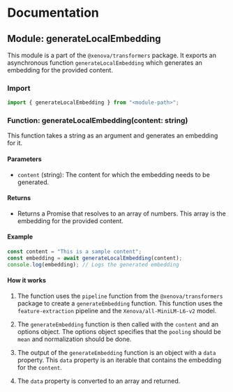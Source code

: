 # Documentation

## Module: generateLocalEmbedding

This module is a part of the `@xenova/transformers` package. It exports an asynchronous function `generateLocalEmbedding` which generates an embedding for the provided content.

### Import

```javascript
import { generateLocalEmbedding } from "<module-path>";
```

### Function: generateLocalEmbedding(content: string)

This function takes a string as an argument and generates an embedding for it.

#### Parameters

- `content` (string): The content for which the embedding needs to be generated.

#### Returns

- Returns a Promise that resolves to an array of numbers. This array is the embedding for the provided content.

#### Example

```javascript
const content = "This is a sample content";
const embedding = await generateLocalEmbedding(content);
console.log(embedding); // Logs the generated embedding
```

#### How it works

1. The function uses the `pipeline` function from the `@xenova/transformers` package to create a `generateEmbedding` function. This function uses the `feature-extraction` pipeline and the `Xenova/all-MiniLM-L6-v2` model.

2. The `generateEmbedding` function is then called with the `content` and an options object. The options object specifies that the `pooling` should be `mean` and normalization should be done.

3. The output of the `generateEmbedding` function is an object with a `data` property. This `data` property is an iterable that contains the embedding for the `content`.

4. The `data` property is converted to an array and returned.